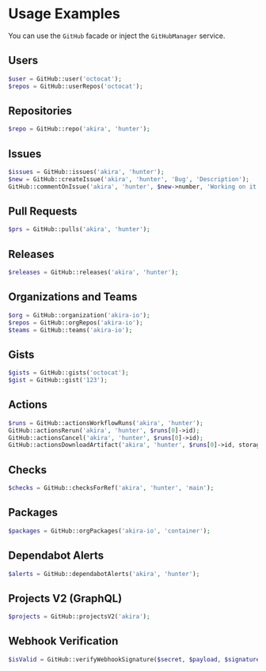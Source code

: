 # Usage Examples

You can use the `GitHub` facade or inject the `GitHubManager` service.

## Users
```php
$user = GitHub::user('octocat');
$repos = GitHub::userRepos('octocat');
```

## Repositories
```php
$repo = GitHub::repo('akira', 'hunter');
```

## Issues
```php
$issues = GitHub::issues('akira', 'hunter');
$new = GitHub::createIssue('akira', 'hunter', 'Bug', 'Description');
GitHub::commentOnIssue('akira', 'hunter', $new->number, 'Working on it!');
```

## Pull Requests
```php
$prs = GitHub::pulls('akira', 'hunter');
```

## Releases
```php
$releases = GitHub::releases('akira', 'hunter');
```

## Organizations and Teams
```php
$org = GitHub::organization('akira-io');
$repos = GitHub::orgRepos('akira-io');
$teams = GitHub::teams('akira-io');
```

## Gists
```php
$gists = GitHub::gists('octocat');
$gist = GitHub::gist('123');
```

## Actions
```php
$runs = GitHub::actionsWorkflowRuns('akira', 'hunter');
GitHub::actionsRerun('akira', 'hunter', $runs[0]->id);
GitHub::actionsCancel('akira', 'hunter', $runs[0]->id);
GitHub::actionsDownloadArtifact('akira', 'hunter', $runs[0]->id, storage_path('artifact.zip'));
```

## Checks
```php
$checks = GitHub::checksForRef('akira', 'hunter', 'main');
```

## Packages
```php
$packages = GitHub::orgPackages('akira-io', 'container');
```

## Dependabot Alerts
```php
$alerts = GitHub::dependabotAlerts('akira', 'hunter');
```

## Projects V2 (GraphQL)
```php
$projects = GitHub::projectsV2('akira');
```

## Webhook Verification
```php
$isValid = GitHub::verifyWebhookSignature($secret, $payload, $signature);
```
